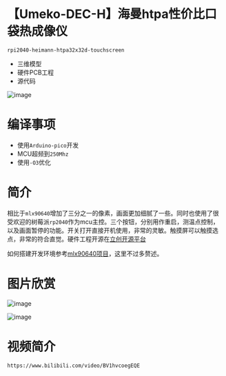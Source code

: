 
# 【Umeko-DEC-H】海曼htpa性价比口袋热成像仪
`rpi2040-heimann-htpa32x32d-touchscreen`
- 三维模型
- 硬件PCB工程
- 源代码

![image](https://github.com/user-attachments/assets/2645e249-871d-491a-921f-526c3f70615b)

# 编译事项
- 使用`Arduino-pico`开发
- MCU超频到`250Mhz`
- 使用`-O3`优化

# 简介
相比于`mlx90640`增加了三分之一的像素，画面更加细腻了一些。同时也使用了很受欢迎的树莓派`rp2040`作为mcu主控。三个按钮，分别用作重启，测温点控制，以及画面暂停的功能。开关打开直接开机使用，非常的灵敏。触摸屏可以触摸选点，非常的符合直觉。硬件工程开源在[立创开源平台](https://oshwhub.com/umekoko/hai-man-htpa-chao-mi-ni-re-cheng-xiang-yi)

如何搭建开发环境参考[mlx90640项目](https://github.com/umeiko/RP2040-MLX90640-touchscreen-arduino)，这里不过多赘述。

# 图片欣赏

![image](https://github.com/user-attachments/assets/d68db519-43ee-4ac7-b9d9-a23d0b7d523f)

![image](https://github.com/user-attachments/assets/ed6f932f-32a7-4063-a961-0f2f2751f57f)

# 视频简介
`https://www.bilibili.com/video/BV1hvcoegEQE`
